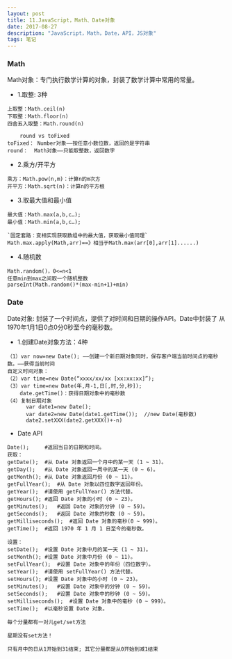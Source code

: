 ```yaml
---
layout: post
title: 11.JavaScript，Math、Date对象
date: 2017-08-27
description: "JavaScript，Math，Date，API，JS对象"
tags: 笔记   
---
```


### Math
Math对象：专门执行数学计算的对象，封装了数学计算中常用的常量。

- 1.取整: 3种
```
上取整：Math.ceil(n)
下取整：Math.floor(n)
四舍五入取整：Math.round(n)
   
	round vs toFixed
toFixed： Number对象——按任意小数位数，返回的是字符串
round：  Math对象——只能取整数，返回数字
```
- 2.乘方/开平方
```
乘方：Math.pow(n,m)：计算n的m次方
开平方：Math.sqrt(n)：计算n的平方根
```
- 3.取最大值和最小值
```
最大值：Math.max(a,b,c…);
最小值：Math.min(a,b,c…);
 
`固定套路：变相实现获取数组中的最大值，获取最小值同理`
Math.max.apply(Math,arr)==》相当于Math.max(arr[0],arr[1]......)
```
- 4.随机数
```
Math.random()，0<=n<1
任意min到max之间取一个随机整数
parseInt(Math.random()*(max-min+1)+min)
```

### Date
Date对象: 封装了一个时间点，提供了对时间和日期的操作API。Date中封装了 从1970年1月1日0点0分0秒至今的毫秒数。

- 1.创建Date对象方法：4种
```
（1）var now=new Date(); ——创建一个新日期对象同时，保存客户端当前时间点的毫秒数。——获得当前时间
自定义时间对象：
（2）var time=new Date(“xxxx/xx/xx [xx:xx:xx]”);
（3）var time=new Date(年,月-1,日[,时,分,秒]);
	date.getTime()：获得日期对象中的毫秒数
（4）复制日期对象
      var date1=new Date();
      var date2=new Date(date1.getTime());  //new Date(毫秒数)
      date2.setXXX(date2.getXXX()+-n)
```
- Date API
```
Date();		#返回当日的日期和时间。 
获取：
getDate();	#从 Date 对象返回一个月中的某一天 (1 ~ 31)。 
getDay();	#从 Date 对象返回一周中的某一天 (0 ~ 6)。 
getMonth();	#从 Date 对象返回月份 (0 ~ 11)。 
getFullYear();	#从 Date 对象以四位数字返回年份。 
getYear();	#请使用 getFullYear() 方法代替。 
getHours();	#返回 Date 对象的小时 (0 ~ 23)。 
getMinutes();	#返回 Date 对象的分钟 (0 ~ 59)。 
getSeconds();	#返回 Date 对象的秒数 (0 ~ 59)。 
getMilliseconds();	#返回 Date 对象的毫秒(0 ~ 999)。 
getTime();	#返回 1970 年 1 月 1 日至今的毫秒数。
 
设置：
setDate();	#设置 Date 对象中月的某一天 (1 ~ 31)。 
setMonth();	#设置 Date 对象中月份 (0 ~ 11)。 
setFullYear();	#设置 Date 对象中的年份（四位数字）。 
setYear();	#请使用 setFullYear() 方法代替。 
setHours();	#设置 Date 对象中的小时 (0 ~ 23)。 
setMinutes();	#设置 Date 对象中的分钟 (0 ~ 59)。 
setSeconds();	#设置 Date 对象中的秒钟 (0 ~ 59)。 
setMilliseconds();	#设置 Date 对象中的毫秒 (0 ~ 999)。 
setTime();	#以毫秒设置 Date 对象。 
```
`每个分量都有一对儿get/set方法`

`星期没有set方法！`

`只有月中的日从1开始到31结束; 其它分量都是从0开始到减1结束`
